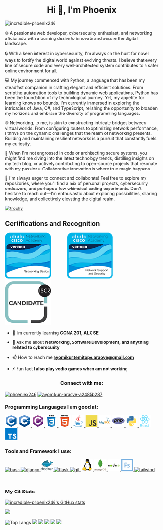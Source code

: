 <h1 align="center">Hi 👋, I'm Phoenix</h1>

<p align="left"> <img src="https://komarev.com/ghpvc/?username=incredible-phoenix246&label=Profile%20views&color=0e75b6&style=flat" alt="incredible-phoenix246" /> </p>
<p>🌐 A passionate web developer, cybersecurity enthusiast, and networking aficionado with a burning desire to innovate and secure the digital landscape.

🔒 With a keen interest in cybersecurity, I'm always on the hunt for novel ways to fortify the digital world against evolving threats. I believe that every line of secure code and every well-architected system contributes to a safer online environment for all.

💻 My journey commenced with Python, a language that has been my steadfast companion in crafting elegant and efficient solutions. From scripting automation tools to building dynamic web applications, Python has been the foundation of my technological journey. Yet, my appetite for learning knows no bounds. I'm currently immersed in exploring the intricacies of Java, C#, and TypeScript, relishing the opportunity to broaden my horizons and embrace the diversity of programming languages.

🌐 Networking, to me, is akin to constructing intricate bridges between virtual worlds. From configuring routers to optimizing network performance, I thrive on the dynamic challenges that the realm of networking presents. Building and maintaining resilient networks is a pursuit that constantly fuels my curiosity.

🚀 When I'm not engrossed in code or architecting secure systems, you might find me diving into the latest technology trends, distilling insights on my tech blog, or actively contributing to open-source projects that resonate with my passions. Collaborative innovation is where true magic happens.

🔗 I'm always eager to connect and collaborate! Feel free to explore my repositories, where you'll find a mix of personal projects, cybersecurity endeavors, and perhaps a few whimsical coding experiments. Don't hesitate to reach out—I'm enthusiastic about exploring possibilities, sharing knowledge, and collectively elevating the digital realm.</p>
<!--
<p align="left"> <a href="https://github.com/ryo-ma/github-profile-trophy"><img src="https://github-profile-trophy.vercel.app/?username=incredible-phoenix246" alt="incredible-phoenix246" /></a> </p> -->

[![trophy](https://github-profile-trophy.vercel.app/?username=incredible-phoenix246&theme=onedark)](https://github.com/ryo-ma/github-profile-trophy)


<h2>Certifications and Recognition</h2>

<img src="networking-basics.png" alt="Networking Basics Cisco Academy" style="height: 150px; margin-right: 50px;"> <img src="network-support-and-security.png" alt="Network support" style="height: 150px; margin-right: 50px"> <img src="isc2-candidate.png" alt="ISC2 Candidate" style="height: 150px; margin-right: 50px"> 

- 🌱 I’m currently learning **CCNA 201, ALX SE**

- 💬 Ask me about **Networking, Software Development, and anything related to cyberscurity**

- 📫 How to reach me **ayomikuntemitope.araoye@gmail.com**

- ⚡ Fun fact **I also play vedio games when am not working**

<h3 align="center">Connect with me:</h3>
<p align="left">
<a href="https://twitter.com/phoeniex246" target="blank"><img align="center" src="https://raw.githubusercontent.com/rahuldkjain/github-profile-readme-generator/master/src/images/icons/Social/twitter.svg" alt="phoeniex246" height="30" width="40" /></a>
<a href="https://linkedin.com/in/ayomikun-araoye-a2485b287" target="blank"><img align="center" src="https://raw.githubusercontent.com/rahuldkjain/github-profile-readme-generator/master/src/images/icons/Social/linked-in-alt.svg" alt="ayomikun-araoye-a2485b287" height="30" width="40" /></a>
</p>

<h3 align="left"> Programming Languages I am good at:</h3>
<p align="left"> 
   <a href="https://www.cprogramming.com/" target="_blank" rel="noreferrer"> 
    <img src="https://raw.githubusercontent.com/devicons/devicon/master/icons/c/c-original.svg" alt="c" width="40" height="40"/> 
  </a> 
  <a href="https://www.w3schools.com/cpp/" target="_blank" rel="noreferrer"> 
    <img src="https://raw.githubusercontent.com/devicons/devicon/master/icons/cplusplus/cplusplus-original.svg" alt="cplusplus" width="40" height="40"/> 
  </a> 
  <a href="https://www.w3schools.com/cs/" target="_blank" rel="noreferrer"> 
    <img src="https://raw.githubusercontent.com/devicons/devicon/master/icons/csharp/csharp-original.svg" alt="csharp" width="40" height="40"/> 
  </a> 
  <a href="https://www.w3schools.com/css/" target="_blank" rel="noreferrer"> 
    <img src="https://raw.githubusercontent.com/devicons/devicon/master/icons/css3/css3-original-wordmark.svg" alt="css3" width="40" height="40"/> 
  </a> 
  <a href="https://www.w3.org/html/" target="_blank" rel="noreferrer"> 
    <img src="https://raw.githubusercontent.com/devicons/devicon/master/icons/html5/html5-original-wordmark.svg" alt="html5" width="40" height="40"/>
  </a> 
  <a href="https://www.java.com" target="_blank" rel="noreferrer"> 
    <img src="https://raw.githubusercontent.com/devicons/devicon/master/icons/java/java-original.svg" alt="java" width="40" height="40"/> 
  </a> 
  <a href="https://developer.mozilla.org/en-US/docs/Web/JavaScript" target="_blank" rel="noreferrer"> 
    <img src="https://raw.githubusercontent.com/devicons/devicon/master/icons/javascript/javascript-original.svg" alt="javascript" width="40" height="40"/> 
  </a> 
  <a href="https://www.mysql.com/" target="_blank" rel="noreferrer"> 
    <img src="https://raw.githubusercontent.com/devicons/devicon/master/icons/mysql/mysql-original-wordmark.svg" alt="mysql" width="40" height="40"/> 
  </a> 
  <a href="https://www.php.net" target="_blank" rel="noreferrer"> 
    <img src="https://raw.githubusercontent.com/devicons/devicon/master/icons/php/php-original.svg" alt="php" width="40" height="40"/> 
  </a> 
  <a href="https://www.python.org" target="_blank" rel="noreferrer"> 
    <img src="https://raw.githubusercontent.com/devicons/devicon/master/icons/python/python-original.svg" alt="python" width="40" height="40"/>
  </a>  
   <a href="https://reactjs.org/" target="_blank" rel="noreferrer"> 
      <img src="https://raw.githubusercontent.com/devicons/devicon/master/icons/react/react-original-wordmark.svg" alt="react" width="40" height="40"/> 
   </a>
  <a href="https://www.typescriptlang.org/" target="_blank" rel="noreferrer"> 
    <img src="https://raw.githubusercontent.com/devicons/devicon/master/icons/typescript/typescript-original.svg" alt="typescript" width="40" height="40"/> 
  </a>  
</p>

<h3 align="left">Tools and Framework I use:</h3>
<p align="left"> 
  <a href="https://www.gnu.org/software/bash/" target="_blank" rel="noreferrer"> 
    <img src="https://www.vectorlogo.zone/logos/gnu_bash/gnu_bash-icon.svg" alt="bash" width="40" height="40"/> 
  </a> 
  <a href="https://www.djangoproject.com/" target="_blank" rel="noreferrer"> 
    <img src="https://cdn.worldvectorlogo.com/logos/django.svg" alt="django" width="40" height="40"/> 
  </a> 
  <a href="https://www.docker.com/" target="_blank" rel="noreferrer"> 
    <img src="https://raw.githubusercontent.com/devicons/devicon/master/icons/docker/docker-original-wordmark.svg" alt="docker" width="40" height="40"/> 
  </a> 
  <a href="https://flask.palletsprojects.com/" target="_blank" rel="noreferrer"> 
    <img src="https://www.vectorlogo.zone/logos/pocoo_flask/pocoo_flask-icon.svg" alt="flask" width="40" height="40"/> 
  </a> 
  <a href="https://git-scm.com/" target="_blank" rel="noreferrer"> 
    <img src="https://www.vectorlogo.zone/logos/git-scm/git-scm-icon.svg" alt="git" width="40" height="40"/> 
  </a> 
  <a href="https://www.linux.org/" target="_blank" rel="noreferrer"> 
    <img src="https://raw.githubusercontent.com/devicons/devicon/master/icons/linux/linux-original.svg" alt="linux" width="40" height="40"/> 
  </a> 
  <a href="https://www.mongodb.com/" target="_blank" rel="noreferrer"> 
    <img src="https://raw.githubusercontent.com/devicons/devicon/master/icons/mongodb/mongodb-original-wordmark.svg" alt="mongodb" width="40" height="40"/> 
  </a> 
  <a href="https://nodejs.org" target="_blank" rel="noreferrer"> 
    <img src="https://raw.githubusercontent.com/devicons/devicon/master/icons/nodejs/nodejs-original-wordmark.svg" alt="nodejs" width="40" height="40"/> 
  </a> 
  <a href="https://www.photoshop.com/en" target="_blank" rel="noreferrer"> 
    <img src="https://raw.githubusercontent.com/devicons/devicon/master/icons/photoshop/photoshop-line.svg" alt="photoshop" width="40" height="40"/> 
  </a> 
  <a href="https://tailwindcss.com/" target="_blank" rel="noreferrer"> 
    <img src="https://www.vectorlogo.zone/logos/tailwindcss/tailwindcss-icon.svg" alt="tailwind" width="40" height="40"/> 
  </a> 
</p>
<br>

<h3 align="left">My Git Stats</h3>


<a href="http://www.github.com/incredible-phoenix246"><img src="https://github-readme-stats.vercel.app/api?username=incredible-phoenix246&show_icons=true&hide=&count_private=true&title_color=facc15&text_color=facc15&icon_color=f97316&bg_color=000000&hide_border=true&show_icons=true" alt="incredible-phoenix246's GitHub stats" /></a>

<a href="http://www.github.com/incredible-phoenix246"><img src="https://github-readme-streak-stats.herokuapp.com/?user=incredible-phoenix246&stroke=facc15&background=000000&ring=facc15&fire=facc15&currStreakNum=facc15&currStreakLabel=facc15&sideNums=facc15&sideLabels=facc15&dates=facc15&hide_border=true" /></a>

![Top Langs](https://github-readme-stats.vercel.app/api/top-langs/?username=incredible-phoenix246&layout=compact&theme=onedark)
![](https://github-profile-summary-cards.vercel.app/api/cards/profile-details?username=incredible-phoenix246&theme=dracula)
![](https://github-profile-summary-cards.vercel.app/api/cards/repos-per-language?username=incredible-phoenix246&theme=dracula)
![](https://github-profile-summary-cards.vercel.app/api/cards/most-commit-language?username=incredible-phoenix246&theme=dracula)
![](https://github-profile-summary-cards.vercel.app/api/cards/stats?username=incredible-phoenix246&theme=dracula)
![](https://github-profile-summary-cards.vercel.app/api/cards/productive-time?username=incredible-phoenix246/&theme=dracula)


